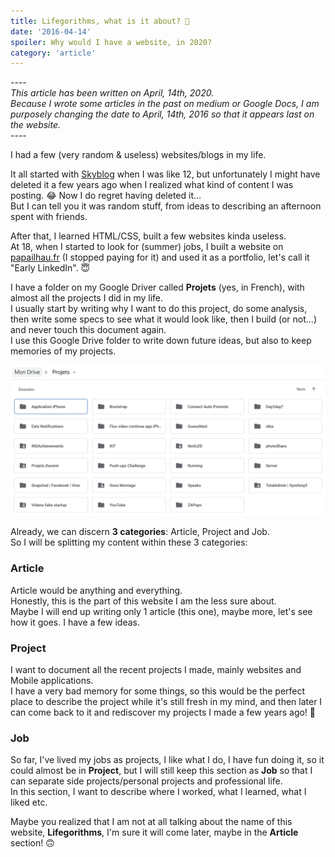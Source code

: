 ```yaml
---
title: Lifegorithms, what is it about? 🤔
date: '2016-04-14'
spoiler: Why would I have a website, in 2020?
category: 'article'
---
```

*----*  
*This article has been written on April, 14th, 2020.*  
*Because I wrote some articles in the past on medium or Google Docs, I am purposely changing the date to April, 14th, 2016 so that it appears last on the website.*  
*----*

I had a few (very random & useless) websites/blogs in my life.

It all started with [Skyblog](https://www.skyrock.com/blog/) when I was like 12, but unfortunately I might have deleted it a few years ago when I realized what kind of content I was posting. 😂 Now I do regret having deleted it...    
But I can tell you it was random stuff, from ideas to describing an afternoon spent with friends.

After that, I learned HTML/CSS, built a few websites kinda useless.    
At 18, when I started to look for (summer) jobs, I built a website on [papailhau.fr](https://papailhau.fr) (I stopped paying for it) and used it as a portfolio, let's call it "Early LinkedIn". 😇

I have a folder on my Google Driver called **Projets** (yes, in French), with almost all the projects I did in my life.  
I usually start by writing why I want to do this project, do some analysis, then write some specs to see what it would look like, then I build (or not...) and never touch this document again.  
I use this Google Drive folder to write down future ideas, but also to keep memories of my projects.

![My Google Drive project list](./drive-projects.png)

Already, we can discern **3 categories**: Article, Project and Job.  
So I will be splitting my content within these 3 categories:

### Article

Article would be anything and everything.  
Honestly, this is the part of this website I am the less sure about.  
Maybe I will end up writing only 1 article (this one), maybe more, let's see how it goes. I have a few ideas.

### Project

I want to document all the recent projects I made, mainly websites and Mobile applications.  
I have a very bad memory for some things, so this would be the perfect place to describe the project while it's still fresh in my mind, and then later I can come back to it and rediscover my projects I made a few years ago! 🥳

### Job

So far, I've lived my jobs as projects, I like what I do, I have fun doing it, so it could almost be in **Project**, but I will still keep this section as **Job** so that I can separate side projects/personal projects and professional life.  
In this section, I want to describe where I worked, what I learned, what I liked etc.

Maybe you realized that I am not at all talking about the name of this website, **Lifegorithms**, I'm sure it will come later, maybe in the **Article** section! 🙃